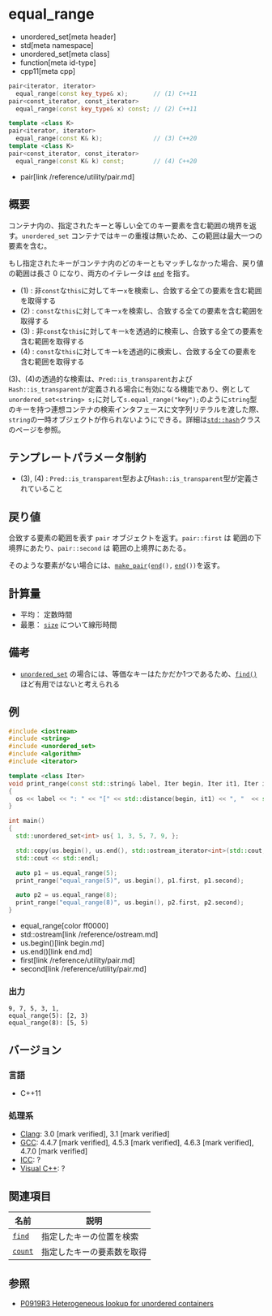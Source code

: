 # equal_range
* unordered_set[meta header]
* std[meta namespace]
* unordered_set[meta class]
* function[meta id-type]
* cpp11[meta cpp]

```cpp
pair<iterator, iterator>
  equal_range(const key_type& x);       // (1) C++11
pair<const_iterator, const_iterator>
  equal_range(const key_type& x) const; // (2) C++11

template <class K>
pair<iterator, iterator>
  equal_range(const K& k);              // (3) C++20
template <class K>
pair<const_iterator, const_iterator>
  equal_range(const K& k) const;        // (4) C++20
```
* pair[link /reference/utility/pair.md]

## 概要
コンテナ内の、指定されたキーと等しい全てのキー要素を含む範囲の境界を返す。`unordered_set` コンテナではキーの重複は無いため、この範囲は最大一つの要素を含む。 

もし指定されたキーがコンテナ内のどのキーともマッチしなかった場合、戻り値の範囲は長さ 0 になり、両方のイテレータは [`end`](end.md) を指す。

- (1) : 非`const`な`this`に対してキー`x`を検索し、合致する全ての要素を含む範囲を取得する
- (2) : `const`な`this`に対してキー`x`を検索し、合致する全ての要素を含む範囲を取得する
- (3) : 非`const`な`this`に対してキー`k`を透過的に検索し、合致する全ての要素を含む範囲を取得する
- (4) : `const`な`this`に対してキー`k`を透過的に検索し、合致する全ての要素を含む範囲を取得する

(3)、(4)の透過的な検索は、`Pred::is_transparent`および`Hash::is_transparent`が定義される場合に有効になる機能であり、例として`unordered_set<string> s;`に対して`s.equal_range("key");`のように`string`型のキーを持つ連想コンテナの検索インタフェースに文字列リテラルを渡した際、`string`の一時オブジェクトが作られないようにできる。詳細は[`std::hash`](/reference/functional/hash.md)クラスのページを参照。


## テンプレートパラメータ制約
- (3), (4) : `Pred::is_transparent`型および`Hash::is_transparent`型が定義されていること


## 戻り値
合致する要素の範囲を表す `pair` オブジェクトを返す。`pair::first` は 範囲の下境界にあたり、`pair::second` は 範囲の上境界にあたる。

そのような要素がない場合には、[`make_pair`](/reference/utility/make_pair.md)`(`[`end`](end.md)`(),` [`end`](end.md)`())`を返す。


## 計算量
- 平均： 定数時間
- 最悪： [`size`](size.md) について線形時間


## 備考
- [`unordered_set`](/reference/unordered_set/unordered_set.md) の場合には、等価なキーはたかだか1つであるため、[`find()`](find.md) ほど有用ではないと考えられる


## 例
```cpp example
#include <iostream>
#include <string>
#include <unordered_set>
#include <algorithm>
#include <iterator>

template <class Iter>
void print_range(const std::string& label, Iter begin, Iter it1, Iter it2, std::ostream& os = std::cout)
{
  os << label << ": " << "[" << std::distance(begin, it1) << ", "  << std::distance(begin, it2) << ")" << std::endl;
}

int main()
{
  std::unordered_set<int> us{ 1, 3, 5, 7, 9, };

  std::copy(us.begin(), us.end(), std::ostream_iterator<int>(std::cout, ", "));
  std::cout << std::endl;

  auto p1 = us.equal_range(5);
  print_range("equal_range(5)", us.begin(), p1.first, p1.second);

  auto p2 = us.equal_range(8);
  print_range("equal_range(8)", us.begin(), p2.first, p2.second);
}
```
* equal_range[color ff0000]
* std::ostream[link /reference/ostream.md]
* us.begin()[link begin.md]
* us.end()[link end.md]
* first[link /reference/utility/pair.md]
* second[link /reference/utility/pair.md]

### 出力
```
9, 7, 5, 3, 1,
equal_range(5): [2, 3)
equal_range(8): [5, 5)
```

## バージョン
### 言語
- C++11

### 処理系
- [Clang](/implementation.md#clang): 3.0 [mark verified], 3.1 [mark verified]
- [GCC](/implementation.md#gcc): 4.4.7 [mark verified], 4.5.3 [mark verified], 4.6.3 [mark verified], 4.7.0 [mark verified]
- [ICC](/implementation.md#icc): ?
- [Visual C++](/implementation.md#visual_cpp): ?


## 関連項目

| 名前 | 説明 |
|------|------|
| [`find`](find.md) | 指定したキーの位置を検索 |
| [`count`](count.md) | 指定したキーの要素数を取得 |


## 参照
- [P0919R3 Heterogeneous lookup for unordered containers](http://www.open-std.org/jtc1/sc22/wg21/docs/papers/2018/p0919r3.html)
